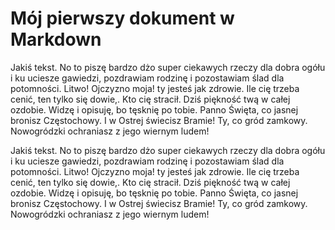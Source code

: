 # Mój pierwszy dokument w Markdown

Jakiś tekst. No to piszę bardzo dżo super ciekawych rzeczy dla dobra ogółu i ku uciesze gawiedzi, pozdrawiam rodzinę i pozostawiam ślad dla potomności. Litwo! Ojczyzno moja! ty jesteś jak zdrowie. Ile cię trzeba cenić, ten tylko się dowie,. Kto cię stracił. Dziś piękność twą w całej ozdobie. Widzę i opisuję, bo tęsknię po tobie. Panno Święta, co jasnej bronisz Częstochowy. I w Ostrej świecisz Bramie! Ty, co gród zamkowy. Nowogródzki ochraniasz z jego wiernym ludem!

Jakiś tekst. No to piszę bardzo dżo super ciekawych rzeczy dla dobra ogółu i ku uciesze gawiedzi, pozdrawiam rodzinę i pozostawiam ślad dla potomności. Litwo! Ojczyzno moja! ty jesteś jak zdrowie. Ile cię trzeba cenić, ten tylko się dowie,. Kto cię stracił. Dziś piękność twą w całej ozdobie. Widzę i opisuję, bo tęsknię po tobie. Panno Święta, co jasnej bronisz Częstochowy. I w Ostrej świecisz Bramie! Ty, co gród zamkowy. Nowogródzki ochraniasz z jego wiernym ludem!

